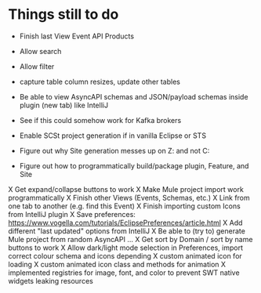# Things still to do

- Finish last View Event API Products
- Allow search
- Allow filter
- capture table column resizes, update other tables
- Be able to view AsyncAPI schemas and JSON/payload schemas inside plugin (new tab) like IntelliJ
- See if this could somehow work for Kafka brokers
- Enable SCSt project generation if in vanilla Eclipse or STS

- Figure out why Site generation messes up on Z: and not C:
- Figure out how to programmatically build/package plugin, Feature, and Site



X Get expand/collapse buttons to work
X Make Mule project import work programmatically
X Finish other Views (Events, Schemas, etc.)
X Link from one tab to another (e.g. find this Event)
X Finish importing custom Icons from IntelliJ plugin
X Save preferences: https://www.vogella.com/tutorials/EclipsePreferences/article.html
X Add different "last updated" options from IntelliJ
X Be able to (try to) generate Mule project from random AsyncAPI ...
X Get sort by Domain / sort by name buttons to work
X Allow dark/light mode selection in Preferences, import correct colour schema and icons depending
X custom animated icon for loading
X custom animated icon class and methods for animation
X implemented registries for image, font, and color to prevent SWT native widgets leaking resources


